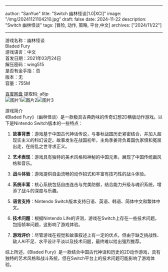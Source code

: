 
---
author: "SanYue"
title: "Switch 幽林怪谈[1.0|XCI]"
image: "/img/20241121104210.jpg"
draft: false
date: 2024-11-22
description: "Switch 幽林怪谈"
tags: [冒险, 动作, 策略, 平台,中文]
archives: ["2024/11/22"]

---

游戏名称：幽林怪谈   
Bladed Fury    
游戏语言：中文  
首发日期：2021年03月24日  
解压密码：wing515  
是否有金手指：否  
版本：无   
容量：755M

[百度网盘](https://pan.baidu.com/s/1qMV-b6jo48x9xr636C1agg) 提取码: a8jp  
![图片1](/img/92f4c6.jpg)![图片2](/img/9c716b.jpg)![图片3](/img/11fc08.jpg)  

游戏简介  
《Bladed Fury》（幽林怪谈）是一款极具古典韵味的传奇幻想2D横版动作游戏。以下是Nintendo Switch版本的一些特点：

1. **故事背景**：游戏基于中国古代神话传说，与春秋战国历史紧密结合，并加入超现实主义的科幻设定。故事发生在战国初年，主角季姜背负着国仇家恨和冤屈出走，在纷乱之世寻求正义。

2. **艺术表现**：游戏具有独特的美术风格和神秘的中国元素，展现了中国传统画风格和音乐。

3. **战斗体验**：游戏提供自由流畅的动作招式和丰富有技巧性的战斗体验。

4. **系统丰富**：核心系统包括自由连击与完美防御，结合能力升级与魂识系统，增添了战斗的深度与乐趣。

5. **语言支持**：Nintendo Switch版本支持日语、英语、韩语、简体中文和繁体中文。

6. **技术问题**：根据Nintendo Life的评测，游戏在Switch上存在一些技术问题，包括帧率问题，这影响了游戏体验。

7. **游戏评价**：尽管游戏在视觉和故事叙述上有一定的优点，但由于缺乏挑战性、敌人AI不足、水平设计平淡以及技术问题，最终难以给出强烈推荐。

综上所述，《Bladed Fury》是一款结合中国古代神话和历史的2D动作游戏，具有独特的艺术风格和战斗系统，但在Switch平台上的技术问题可能影响了游戏体验。

